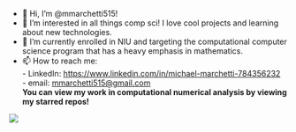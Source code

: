 - 👋 Hi, I’m @mmarchetti515!
- 👀 I’m interested in all things comp sci! I love cool projects and learning about new technologies.
- 🌱 I’m currently enrolled in NIU and targeting the computational computer science program that has a heavy emphasis in mathematics.
- 📫 How to reach me:  
      - LinkedIn: https://www.linkedin.com/in/michael-marchetti-784356232  
      - email: mmarchetti515@gmail.com <br/>
**You can view my work in computational numerical analysis by viewing my starred repos!**
      
<img src="https://github-readme-stats.vercel.app/api?username=mmarchetti515&&show_icons=true&title_color=ffffff&icon_color=bb2acf&text_color=daf7dc&bg_color=151515">  
<!---
mmarchetti515/mmarchetti515 is a ✨ special ✨ repository because its `README.md` (this file) appears on your GitHub profile.
You can click the Preview link to take a look at your changes.
--->
